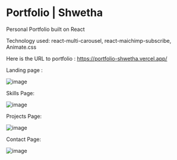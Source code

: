 # Portfolio | Shwetha

Personal Portfolio built on React

Technology used: react-multi-carousel, react-maichimp-subscribe, Animate.css

Here is the URL to portfolio :  https://portfolio-shwetha.vercel.app/

Landing page : 

![image](https://user-images.githubusercontent.com/107784718/180937178-dd2b4969-2f3b-403c-bff8-33c8d74d3afa.png)


Skills Page:

![image](https://user-images.githubusercontent.com/107784718/180937500-70a1e11a-e134-40e3-a6f3-f91a6a9edb95.png)

Projects Page:

![image](https://user-images.githubusercontent.com/107784718/180937875-7b3c1a33-59db-42cb-b801-84d840c9cc1e.png)

Contact Page:

![image](https://user-images.githubusercontent.com/107784718/180937945-06716ef4-3108-47d3-b0d6-16be3db74e0a.png)

